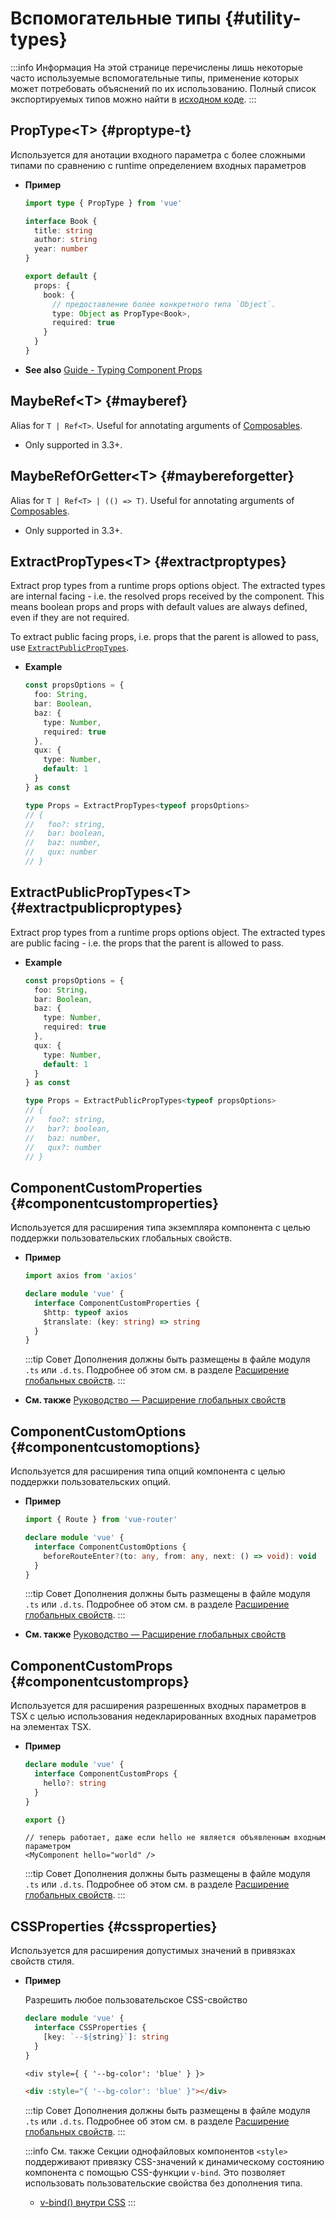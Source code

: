 # Вспомогательные типы {#utility-types}

:::info Информация
На этой странице перечислены лишь некоторые часто используемые вспомогательные типы, применение которых может потребовать объяснений по их использованию. Полный список экспортируемых типов можно найти в [исходном коде](https://github.com/vuejs/core/blob/main/packages/runtime-core/src/index.ts#L131).
:::

## PropType\<T> {#proptype-t}

Используется для анотации входного параметра с более сложными типами по сравнению с runtime определением входных параметров

- **Пример**

  ```ts
  import type { PropType } from 'vue'

  interface Book {
    title: string
    author: string
    year: number
  }

  export default {
    props: {
      book: {
        // предоставление более конкретного типа `Object`.
        type: Object as PropType<Book>,
        required: true
      }
    }
  }
  ```

- **See also** [Guide - Typing Component Props](/guide/typescript/options-api#typing-component-props)

## MaybeRef\<T> {#mayberef}

Alias for `T | Ref<T>`. Useful for annotating arguments of [Composables](/guide/reusability/composables.html).

- Only supported in 3.3+.

## MaybeRefOrGetter\<T> {#maybereforgetter}

Alias for `T | Ref<T> | (() => T)`. Useful for annotating arguments of [Composables](/guide/reusability/composables.html).

- Only supported in 3.3+.

## ExtractPropTypes\<T> {#extractproptypes}

Extract prop types from a runtime props options object. The extracted types are internal facing - i.e. the resolved props received by the component. This means boolean props and props with default values are always defined, even if they are not required.

To extract public facing props, i.e. props that the parent is allowed to pass, use [`ExtractPublicPropTypes`](#extractpublicproptypes).

- **Example**

  ```ts
  const propsOptions = {
    foo: String,
    bar: Boolean,
    baz: {
      type: Number,
      required: true
    },
    qux: {
      type: Number,
      default: 1
    }
  } as const

  type Props = ExtractPropTypes<typeof propsOptions>
  // {
  //   foo?: string,
  //   bar: boolean,
  //   baz: number,
  //   qux: number
  // }
  ```

## ExtractPublicPropTypes\<T> {#extractpublicproptypes}

Extract prop types from a runtime props options object. The extracted types are public facing - i.e. the props that the parent is allowed to pass.

- **Example**

  ```ts
  const propsOptions = {
    foo: String,
    bar: Boolean,
    baz: {
      type: Number,
      required: true
    },
    qux: {
      type: Number,
      default: 1
    }
  } as const

  type Props = ExtractPublicPropTypes<typeof propsOptions>
  // {
  //   foo?: string,
  //   bar?: boolean,
  //   baz: number,
  //   qux?: number
  // }
  ```

## ComponentCustomProperties {#componentcustomproperties}

Используется для расширения типа экземпляра компонента с целью поддержки пользовательских глобальных свойств.

- **Пример**

  ```ts
  import axios from 'axios'

  declare module 'vue' {
    interface ComponentCustomProperties {
      $http: typeof axios
      $translate: (key: string) => string
    }
  }
  ```

  :::tip Совет
  Дополнения должны быть размещены в файле модуля `.ts` или `.d.ts`. Подробнее об этом см. в разделе [Расширение глобальных свойств](/guide/typescript/options-api#augmenting-global-properties).
  :::

- **См. также** [Руководство — Расширение глобальных свойств](/guide/typescript/options-api#augmenting-global-properties)

## ComponentCustomOptions {#componentcustomoptions}

Используется для расширения типа опций компонента с целью поддержки пользовательских опций.

- **Пример**

  ```ts
  import { Route } from 'vue-router'

  declare module 'vue' {
    interface ComponentCustomOptions {
      beforeRouteEnter?(to: any, from: any, next: () => void): void
    }
  }
  ```

  :::tip Совет
  Дополнения должны быть размещены в файле модуля `.ts` или `.d.ts`. Подробнее об этом см. в разделе [Расширение глобальных свойств](/guide/typescript/options-api#augmenting-global-properties).
  :::

- **См. также** [Руководство — Расширение глобальных свойств](/guide/typescript/options-api#augmenting-custom-options)

## ComponentCustomProps {#componentcustomprops}

Используется для расширения разрешенных входных параметров в TSX с целью использования недекларированных входных параметров на элементах TSX.

- **Пример**

  ```ts
  declare module 'vue' {
    interface ComponentCustomProps {
      hello?: string
    }
  }

  export {}
  ```

  ```tsx
  // теперь работает, даже если hello не является объявленным входным параметром
  <MyComponent hello="world" />
  ```

  :::tip Совет
  Дополнения должны быть размещены в файле модуля `.ts` или `.d.ts`. Подробнее об этом см. в разделе [Расширение глобальных свойств](/guide/typescript/options-api#augmenting-global-properties).
  :::

## CSSProperties {#cssproperties}

Используется для расширения допустимых значений в привязках свойств стиля.

- **Пример**

  Разрешить любое пользовательское CSS-свойство

  ```ts
  declare module 'vue' {
    interface CSSProperties {
      [key: `--${string}`]: string
    }
  }
  ```

  ```tsx
  <div style={ { '--bg-color': 'blue' } }>
  ```

  ```html
  <div :style="{ '--bg-color': 'blue' }"></div>
  ```

  :::tip Совет
  Дополнения должны быть размещены в файле модуля `.ts` или `.d.ts`. Подробнее об этом см. в разделе [Расширение глобальных свойств](/guide/typescript/options-api#augmenting-global-properties).
  :::

  :::info См. также
  Секции однофайловых компонентов `<style>` поддерживают привязку CSS-значений к динамическому состоянию компонента с помощью CSS-функции `v-bind`. Это позволяет использовать пользовательские свойства без дополнения типа.

  - [v-bind() внутри CSS](/api/sfc-css-features#v-bind-in-css)
  :::
